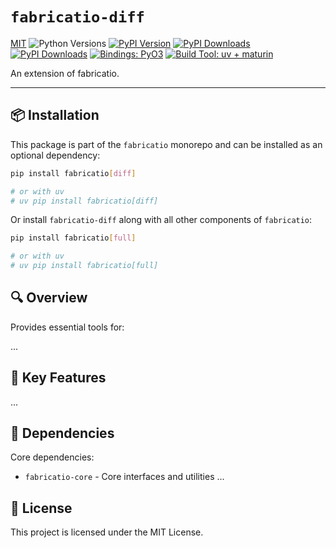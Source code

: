 # `fabricatio-diff`

[MIT](https://img.shields.io/badge/license-MIT-blue.svg)
![Python Versions](https://img.shields.io/pypi/pyversions/fabricatio-diff)
[![PyPI Version](https://img.shields.io/pypi/v/fabricatio-diff)](https://pypi.org/project/fabricatio-diff/)
[![PyPI Downloads](https://static.pepy.tech/badge/fabricatio-diff/week)](https://pepy.tech/projects/fabricatio-diff)
[![PyPI Downloads](https://static.pepy.tech/badge/fabricatio-diff)](https://pepy.tech/projects/fabricatio-diff)
[![Bindings: PyO3](https://img.shields.io/badge/bindings-pyo3-green)](https://github.com/PyO3/pyo3)
[![Build Tool: uv + maturin](https://img.shields.io/badge/built%20with-uv%20%2B%20maturin-orange)](https://github.com/astral-sh/uv)



An extension of fabricatio.

---

## 📦 Installation


This package is part of the `fabricatio` monorepo and can be installed as an optional dependency:

```bash
pip install fabricatio[diff]

# or with uv
# uv pip install fabricatio[diff]
```

Or install `fabricatio-diff` along with all other components of `fabricatio`:

```bash
pip install fabricatio[full]

# or with uv
# uv pip install fabricatio[full]
```

## 🔍 Overview

Provides essential tools for:

...



## 🧩 Key Features

...


## 🔗 Dependencies

Core dependencies:

- `fabricatio-core` - Core interfaces and utilities
...

## 📄 License

This project is licensed under the MIT License.